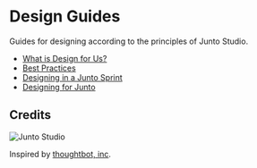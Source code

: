 Design Guides
======

Guides for designing according to the principles of Junto Studio.

* [What is Design for Us?](/what's-design)
* [Best Practices](/best-practices)
* [Designing in a Junto Sprint](/sprint)
* [Designing for Junto](/junto)

Credits
-------

![Junto Studio](http://www.juntostudio.com/logo-square-75.png)

Inspired by [thoughtbot, inc](https://playbook.thoughtbot.com/).
